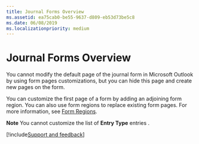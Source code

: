 ```yaml
---
title: Journal Forms Overview
ms.assetid: ea75cab0-be55-9637-d809-eb53d73be5c8
ms.date: 06/08/2019
ms.localizationpriority: medium
---
```



# Journal Forms Overview

You cannot modify the default page of the journal form in Microsoft Outlook by using form pages customizations, but you can hide this page and create new pages on the form.

You can customize the first page of a form by adding an adjoining form region. You can also use form regions to replace existing form pages. For more information, see [Form Regions](../Outlook-Forms/form-regions.md).

 **Note** You cannot customize the list of **Entry Type** entries .

[!include[Support and feedback](~/includes/feedback-boilerplate.md)]